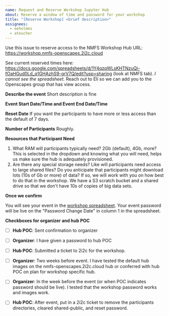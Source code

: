 ```yaml
---
name: Request and Reserve Workshop Jupyter Hub
about: Reserve a window of time and password for your workshop
title: "[Reserve Workshop] <brief description>"
assignees:
  - eeholmes
  - ateucher
---
```


Use this issue to reserve access to the NMFS Workshop Hub URL: https://workshop.nmfs-openscapes.2i2c.cloud

See current reserved times here: <https://docs.google.com/spreadsheets/d/1Y4qzqWLsKHTNzuQi-fOaHGud0Ld_q1GHAzhS9-grV7Q/edit?usp=sharing> (look at NMFS tab). 
*I cannot see the spreadsheet.* Reach out to Eli so we can add you to the Openscapes group that has view access.

**Describe the event**
Short description is fine

**Event Start Date/Time	and Event End Date/Time**

**Reset Date**
If you want the participants to have more or less access than the default of 7 days.

**Number of Participants**
Roughly.

**Resources that Participant Need**

1. What RAM will participants typically need? 2Gb (default), 4Gb, more? This is selected in the dropdown and knowing what you will need, helps us make sure the hub is adequately provisioned.
2. Are there any special storage needs? Like will participants need access to large shared files? Do you anticipate that participants might download lots (10s of Gb or more) of data? If so, we will work with you on how best to do that in the workshop. We have a S3 scratch bucket and a shared drive so that we don't have 10s of copies of big data sets.

**Once we confirm**

You will see your event in the [workshop spreadsheet](https://docs.google.com/spreadsheets/d/1Y4qzqWLsKHTNzuQi-fOaHGud0Ld_q1GHAzhS9-grV7Q/edit?usp=sharing). 
Your event password will be live on the "Password Change Date" in column 1 in the spreadsheet.

**Checkboxes for organizer and hub POC**

- [ ] **Hub POC**: Sent confirmation to organizer
- [ ] **Organizer**: I have given a password to hub POC
- [ ] **Hub POC**: Submitted a ticket to 2i2c for the workshop.
- [ ] **Organizer**: Two weeks before event. I have tested the default hub images on the nmfs-openscapes.2i2c.cloud hub or conferred with hub POC on plan for workshop specific hub.
- [ ] **Organizer**: In the week before the event (or when POC indicates password should be live). I tested that the workshop password works and images work.
- [ ] **Hub POC**: After event, put in a 2i2c ticket to remove the participants directories, cleared shared-public, and reset password.


